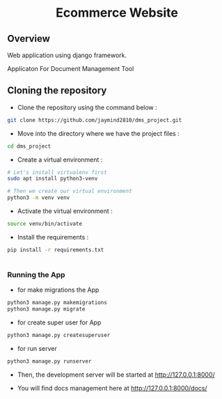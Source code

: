 <div align="center">

# Ecommerce Website
</div>

## Overview

Web application using django framework.

Applicaton For Document Management Tool


## Cloning the repository

- Clone the repository using the command below :

```bash
git clone https://github.com/jaymind2810/dms_project.git

```

- Move into the directory where we have the project files : 
```bash
cd dms_project
```

- Create a virtual environment :
```bash
# Let's install virtualenv first
sudo apt install python3-venv

# Then we create our virtual environment
python3 -m venv venv
```

- Activate the virtual environment :
```bash
source venv/bin/activate
```

- Install the requirements :
```bash
pip install -r requirements.txt
```

#

### Running the App

- for make migrations the App
```bash
python3 manage.py makemigrations
python3 manage.py migrate
```

- for create super user for App
```bash
python3 manage.py createsuperuser
```

- for run server
```bash
python3 manage.py runserver
```

- Then, the development server will be started at http://127.0.0.1:8000/

- You will find docs management here at http://127.0.0.1:8000/docs/









